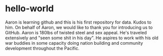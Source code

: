 # hello-world
Aaron is learning github and this is his first repository for data. Kudos to him.
On behalf of Aaron, we would like to thank you for introducing us to GitHub. Aaron is 180lbs of twisted steel and sex appeal. He's traveled extensively and "seen some shit in his day". He aspires to work with his old war buddies in some capacity doing nation building and community development throughout the Pacific. 
